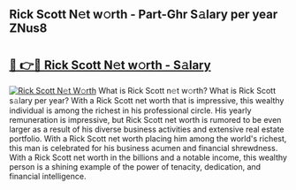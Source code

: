 ## Rick Scott N𝚎t w𝚘rth - Part-Ghr S𝚊lary per year ZNus8

# <h2><a href="http://gc28cjz.nevu.top/?p=Rick+Scott">🔗 👉🔴 Rick Scott N𝚎t w𝚘rth - S𝚊lary</a></h2>

[![Rick Scott N𝚎t W𝚘rth](https://i.imgur.com/Oavwk0R.jpeg)](http://gc28cjz.nevu.top/?p=Rick+Scott)
What is Rick Scott n𝚎t w𝚘rth? What is Rick Scott s𝚊lary per year?
With a Rick Scott net worth that is impressive, this wealthy individual is among the richest in his professional circle. His yearly remuneration is impressive, but Rick Scott net worth is rumored to be even larger as a result of his diverse business activities and extensive real estate portfolio. With a Rick Scott net worth placing him among the world's richest, this man is celebrated for his business acumen and financial shrewdness. With a Rick Scott net worth in the billions and a notable income, this wealthy person is a shining example of the power of tenacity, dedication, and financial intelligence.

